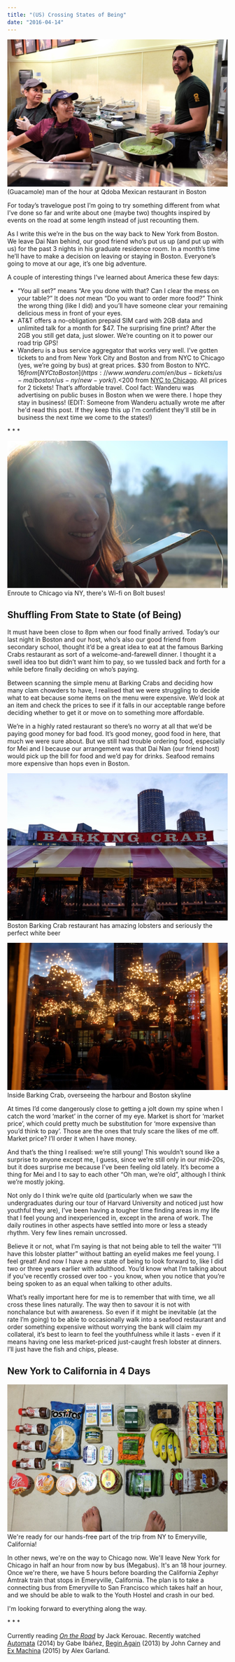 ```yaml
---
title: "(US) Crossing States of Being"
date: "2016-04-14"
---
```


![(Guacamole) man of the hour at Qdoba Mexican restaurant in Boston](images/DSCF7589_edited-1024x683.jpg) (Guacamole) man of the hour at Qdoba Mexican restaurant in Boston

For today’s travelogue post I’m going to try something different from what I’ve done so far and write about one (maybe two) thoughts inspired by events on the road at some length instead of just recounting them.

As I write this we’re in the bus on the way back to New York from Boston. We leave Dai Nan behind, our good friend who’s put us up (and put up with us) for the past 3 nights in his graduate residence room. In a month’s time he’ll have to make a decision on leaving or staying in Boston. Everyone’s going to move at our age, it’s one big adventure.

A couple of interesting things I've learned about America these few days:

- “You all set?” means “Are you done with that? Can I clear the mess on your table?” It does _not_ mean “Do you want to order more food?” Think the wrong thing (like I did) and you’ll have someone clear your remaining delicious mess in front of your eyes.
- AT&T offers a no-obligation prepaid SIM card with 2GB data and unlimited talk for a month for $47. The surprising fine print? After the 2GB you still get data, just slower. We’re counting on it to power our road trip GPS!
- Wanderu is a bus service aggregator that works very well. I’ve gotten tickets to and from New York City and Boston and from NYC to Chicago (yes, we’re going by bus) at great prices. $30 from Boston to NYC. $16 from [NYC to Boston](https://www.wanderu.com/en/bus-tickets/us-ma/boston/us-ny/new-york/). <$200 from [NYC to Chicago](https://www.wanderu.com/en/bus-tickets/us-ma/boston/us-il/chicago/). All prices for 2 tickets! That’s affordable travel. Cool fact: Wanderu was advertising on public buses in Boston when we were there. I hope they stay in business! (EDIT: Someone from Wanderu actually wrote me after he'd read this post. If they keep this up I'm confident they'll still be in business the next time we come to the states!)

\* \* \*

![Enroute to Chicago via NY, there's Wi-fi on Bolt buses!](images/DSCF7710_edited-1024x683.jpg) Enroute to Chicago via NY, there's Wi-fi on Bolt buses!

## Shuffling From State to State (of Being)

It must have been close to 8pm when our food finally arrived. Today’s our last night in Boston and our host, who’s also our good friend from secondary school, thought it’d be a great idea to eat at the famous Barking Crabs restaurant as sort of a welcome-and-farewell dinner. I thought it a swell idea too but didn’t want him to pay, so we tussled back and forth for a while before finally deciding on who’s paying.

Between scanning the simple menu at Barking Crabs and deciding how many clam chowders to have, I realised that we were struggling to decide what to eat because some items on the menu were expensive. We’d look at an item and check the prices to see if it falls in our acceptable range before deciding whether to get it or move on to something more affordable.

We’re in a highly rated restaurant so there’s no worry at all that we’d be paying good money for bad food. It’s good money, good food in here, that much we were sure about. But we still had trouble ordering food, especially for Mei and I because our arrangement was that Dai Nan (our friend host) would pick up the bill for food and we’d pay for drinks. Seafood remains more expensive than hops even in Boston.

![Boston Barking Crab restaurant has amazing lobsters and seriously the perfect white beer](images/DSCF7685_edited-1024x683.jpg) Boston Barking Crab restaurant has amazing lobsters and seriously the perfect white beer

![DSCF7693_edited](images/DSCF7693_edited-1024x683.jpg) Inside Barking Crab, overseeing the harbour and Boston skyline

At times I’d come dangerously close to getting a jolt down my spine when I catch the word ‘market’ in the corner of my eye. Market is short for ‘market price’, which could pretty much be substitution for ‘more expensive than you’d think to pay’. Those are the ones that truly scare the likes of me off. Market price? I’ll order it when I have money.

And that’s the thing I realised: we’re still young! This wouldn’t sound like a surprise to anyone except me, I guess, since we’re still only in our mid–20s, but it does surprise me because I’ve been feeling old lately. It’s become a thing for Mei and I to say to each other “Oh man, we’re old”, although I think we’re mostly joking.

Not only do I think we’re quite old (particularly when we saw the undergraduates during our tour of Harvard University and noticed just how youthful they are), I’ve been having a tougher time finding areas in my life that I feel young and inexperienced in, except in the arena of work. The daily routines in other aspects have settled into more or less a steady rhythm. Very few lines remain uncrossed.

Believe it or not, what I’m saying is that not being able to tell the waiter “I’ll have this lobster platter” without batting an eyelid makes me feel young. I feel great! And now I have a new state of being to look forward to, like I did two or three years earlier with adulthood. You’d know what I’m talking about if you’ve recently crossed over too - you know, when you notice that you’re being spoken to as an equal when talking to other adults.

What’s really important here for me is to remember that with time, we all cross these lines naturally. The way then to savour it is not with nonchalance but with awareness. So even if it might be inevitable (at the rate I’m going) to be able to occasionally walk into a seafood restaurant and order something expensive without worrying the bank will claim my collateral, it’s best to learn to feel the youthfulness while it lasts - even if it means having one less market-priced just-caught fresh lobster at dinners. I’ll just have the fish and chips, please.

## New York to California in 4 Days

![We're ready for our hands-free part of the trip from NY to Emeryville, California! ](images/DSCF7699_edited-1024x683.jpg) We're ready for our hands-free part of the trip from NY to Emeryville, California!

In other news, we're on the way to Chicago now. We'll leave New York for Chicago in half an hour from now by bus (Megabus). It's an 18 hour journey. Once we're there, we have 5 hours before boarding the California Zephyr Amtrak train that stops in Emeryville, California. The plan is to take a connecting bus from Emeryville to San Francisco which takes half an hour, and we should be able to walk to the Youth Hostel and crash in our bed.

I'm looking forward to everything along the way.

\* \* \*

Currently reading _[On the Road](http://amzn.to/1NaNEAR)_ by Jack Kerouac. Recently watched [Automata](http://www.imdb.com/title/tt1971325/) (2014) by Gabe Ibáñez, [Begin Again](http://www.imdb.com/title/tt1980929/) (2013) by John Carney and [Ex Machina](http://www.imdb.com/title/tt0470752/) (2015) by Alex Garland.
